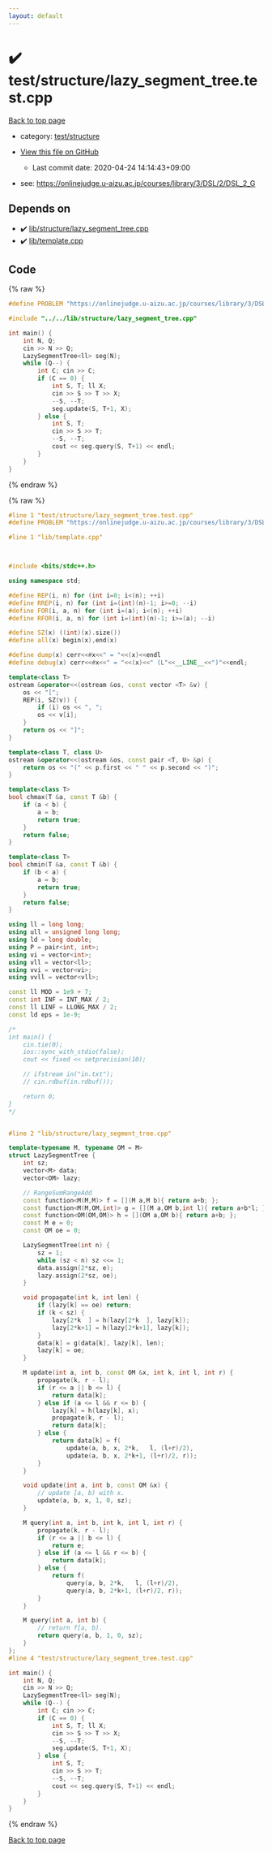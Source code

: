 ```yaml
---
layout: default
---
```


<!-- mathjax config similar to math.stackexchange -->
<script type="text/javascript" async
  src="https://cdnjs.cloudflare.com/ajax/libs/mathjax/2.7.5/MathJax.js?config=TeX-MML-AM_CHTML">
</script>
<script type="text/x-mathjax-config">
  MathJax.Hub.Config({
    TeX: { equationNumbers: { autoNumber: "AMS" }},
    tex2jax: {
      inlineMath: [ ['$','$'] ],
      processEscapes: true
    },
    "HTML-CSS": { matchFontHeight: false },
    displayAlign: "left",
    displayIndent: "2em"
  });
</script>

<script type="text/javascript" src="https://cdnjs.cloudflare.com/ajax/libs/jquery/3.4.1/jquery.min.js"></script>
<script src="https://cdn.jsdelivr.net/npm/jquery-balloon-js@1.1.2/jquery.balloon.min.js" integrity="sha256-ZEYs9VrgAeNuPvs15E39OsyOJaIkXEEt10fzxJ20+2I=" crossorigin="anonymous"></script>
<script type="text/javascript" src="../../../assets/js/copy-button.js"></script>
<link rel="stylesheet" href="../../../assets/css/copy-button.css" />


# :heavy_check_mark: test/structure/lazy_segment_tree.test.cpp

<a href="../../../index.html">Back to top page</a>

* category: <a href="../../../index.html#2c7aa83aa7981015c539598d29afdf98">test/structure</a>
* <a href="{{ site.github.repository_url }}/blob/master/test/structure/lazy_segment_tree.test.cpp">View this file on GitHub</a>
    - Last commit date: 2020-04-24 14:14:43+09:00


* see: <a href="https://onlinejudge.u-aizu.ac.jp/courses/library/3/DSL/2/DSL_2_G">https://onlinejudge.u-aizu.ac.jp/courses/library/3/DSL/2/DSL_2_G</a>


## Depends on

* :heavy_check_mark: <a href="../../../library/lib/structure/lazy_segment_tree.cpp.html">lib/structure/lazy_segment_tree.cpp</a>
* :heavy_check_mark: <a href="../../../library/lib/template.cpp.html">lib/template.cpp</a>


## Code

<a id="unbundled"></a>
{% raw %}
```cpp
#define PROBLEM "https://onlinejudge.u-aizu.ac.jp/courses/library/3/DSL/2/DSL_2_G"

#include "../../lib/structure/lazy_segment_tree.cpp"

int main() {
    int N, Q;
    cin >> N >> Q;
    LazySegmentTree<ll> seg(N);
    while (Q--) {
        int C; cin >> C;
        if (C == 0) {
            int S, T; ll X;
            cin >> S >> T >> X;
            --S, --T;
            seg.update(S, T+1, X);
        } else {
            int S, T;
            cin >> S >> T;
            --S, --T;
            cout << seg.query(S, T+1) << endl;
        }
    }
}

```
{% endraw %}

<a id="bundled"></a>
{% raw %}
```cpp
#line 1 "test/structure/lazy_segment_tree.test.cpp"
#define PROBLEM "https://onlinejudge.u-aizu.ac.jp/courses/library/3/DSL/2/DSL_2_G"

#line 1 "lib/template.cpp"



#include <bits/stdc++.h>

using namespace std;

#define REP(i, n) for (int i=0; i<(n); ++i)
#define RREP(i, n) for (int i=(int)(n)-1; i>=0; --i)
#define FOR(i, a, n) for (int i=(a); i<(n); ++i)
#define RFOR(i, a, n) for (int i=(int)(n)-1; i>=(a); --i)

#define SZ(x) ((int)(x).size())
#define all(x) begin(x),end(x)

#define dump(x) cerr<<#x<<" = "<<(x)<<endl
#define debug(x) cerr<<#x<<" = "<<(x)<<" (L"<<__LINE__<<")"<<endl;

template<class T>
ostream &operator<<(ostream &os, const vector <T> &v) {
    os << "[";
    REP(i, SZ(v)) {
        if (i) os << ", ";
        os << v[i];
    }
    return os << "]";
}

template<class T, class U>
ostream &operator<<(ostream &os, const pair <T, U> &p) {
    return os << "(" << p.first << " " << p.second << ")";
}

template<class T>
bool chmax(T &a, const T &b) {
    if (a < b) {
        a = b;
        return true;
    }
    return false;
}

template<class T>
bool chmin(T &a, const T &b) {
    if (b < a) {
        a = b;
        return true;
    }
    return false;
}

using ll = long long;
using ull = unsigned long long;
using ld = long double;
using P = pair<int, int>;
using vi = vector<int>;
using vll = vector<ll>;
using vvi = vector<vi>;
using vvll = vector<vll>;

const ll MOD = 1e9 + 7;
const int INF = INT_MAX / 2;
const ll LINF = LLONG_MAX / 2;
const ld eps = 1e-9;

/*
int main() {
    cin.tie(0);
    ios::sync_with_stdio(false);
    cout << fixed << setprecision(10);

    // ifstream in("in.txt");
    // cin.rdbuf(in.rdbuf());

    return 0;
}
*/


#line 2 "lib/structure/lazy_segment_tree.cpp"

template<typename M, typename OM = M>
struct LazySegmentTree {
    int sz;
    vector<M> data;
    vector<OM> lazy;

    // RangeSumRangeAdd
    const function<M(M,M)> f = [](M a,M b){ return a+b; };
    const function<M(M,OM,int)> g = [](M a,OM b,int l){ return a+b*l; };
    const function<OM(OM,OM)> h = [](OM a,OM b){ return a+b; };
    const M e = 0;
    const OM oe = 0;

    LazySegmentTree(int n) {
        sz = 1;
        while (sz < n) sz <<= 1;
        data.assign(2*sz, e);
        lazy.assign(2*sz, oe);
    }

    void propagate(int k, int len) {
        if (lazy[k] == oe) return;
        if (k < sz) {
            lazy[2*k  ] = h(lazy[2*k  ], lazy[k]);
            lazy[2*k+1] = h(lazy[2*k+1], lazy[k]);
        }
        data[k] = g(data[k], lazy[k], len);
        lazy[k] = oe;
    }

    M update(int a, int b, const OM &x, int k, int l, int r) {
        propagate(k, r - l);
        if (r <= a || b <= l) {
            return data[k];
        } else if (a <= l && r <= b) {
            lazy[k] = h(lazy[k], x);
            propagate(k, r - l);
            return data[k];
        } else {
            return data[k] = f(
                update(a, b, x, 2*k,   l, (l+r)/2),
                update(a, b, x, 2*k+1, (l+r)/2, r));
        }
    }

    void update(int a, int b, const OM &x) {
        // update [a, b) with x.
        update(a, b, x, 1, 0, sz);
    }

    M query(int a, int b, int k, int l, int r) {
        propagate(k, r - l);
        if (r <= a || b <= l) {
            return e;
        } else if (a <= l && r <= b) {
            return data[k];
        } else {
            return f(
                query(a, b, 2*k,   l, (l+r)/2),
                query(a, b, 2*k+1, (l+r)/2, r));
        }
    }

    M query(int a, int b) {
        // return f[a, b).
        return query(a, b, 1, 0, sz);
    }
};
#line 4 "test/structure/lazy_segment_tree.test.cpp"

int main() {
    int N, Q;
    cin >> N >> Q;
    LazySegmentTree<ll> seg(N);
    while (Q--) {
        int C; cin >> C;
        if (C == 0) {
            int S, T; ll X;
            cin >> S >> T >> X;
            --S, --T;
            seg.update(S, T+1, X);
        } else {
            int S, T;
            cin >> S >> T;
            --S, --T;
            cout << seg.query(S, T+1) << endl;
        }
    }
}

```
{% endraw %}

<a href="../../../index.html">Back to top page</a>

